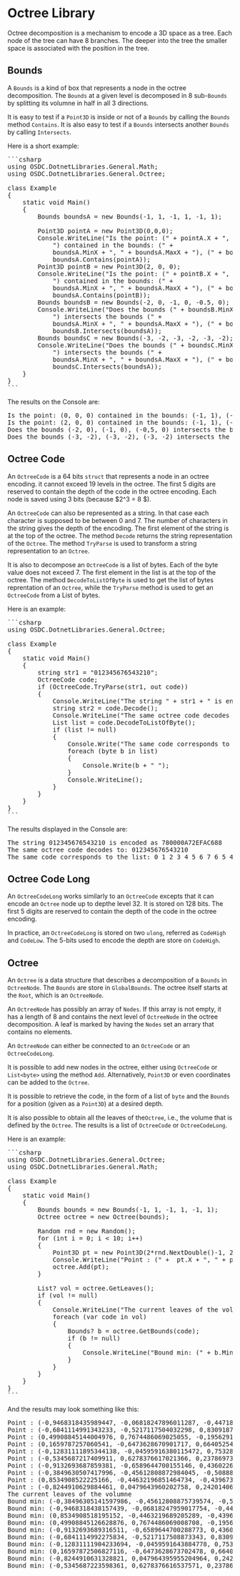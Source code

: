 ﻿# Octree Library

Octree decomposition is a mechanism to encode a 3D space as a tree. Each node of the tree can have 8 branches. The deeper into the tree the smaller space is
associated with the position in the tree.

## Bounds

A `Bounds` is a kind of box that represents a node in the octree decomposition. The `Bounds` at a given level is decomposed in 8 sub-`Bounds` by splitting 
its volumne in half in all 3 directions.

It is easy to test if a `Point3D` is inside or not of a `Bounds` by calling the `Bounds` method `Contains`. It is also easy to test if a `Bounds` intersects 
another `Bounds` by calling `Intersects`.

Here is a short example:

<pre>
```csharp
using OSDC.DotnetLibraries.General.Math;
using OSDC.DotnetLibraries.General.Octree;

class Example
{
    static void Main()
    {
        Bounds boundsA = new Bounds(-1, 1, -1, 1, -1, 1);
        
        Point3D pointA = new Point3D(0,0,0);
        Console.WriteLine("Is the point: (" + pointA.X + ", " + pointA.Y + ", " + pointA.Z +
            ") contained in the bounds: (" + 
            boundsA.MinX + ", " + boundsA.MaxX + "), (" + boundsA.MinY + ", " + boundsA.MaxY + "), (" + boundsA.MinZ + ", " + boundsA.MaxZ + ") ? " +
            boundsA.Contains(pointA));
        Point3D pointB = new Point3D(2, 0, 0);
        Console.WriteLine("Is the point: (" + pointB.X + ", " + pointB.Y + ", " + pointB.Z +
            ") contained in the bounds: (" +
            boundsA.MinX + ", " + boundsA.MaxX + "), (" + boundsA.MinY + ", " + boundsA.MaxY + "), (" + boundsA.MinZ + ", " + boundsA.MaxZ + ") ? " +
            boundsA.Contains(pointB));
        Bounds boundsB = new Bounds(-2, 0, -1, 0, -0.5, 0);
        Console.WriteLine("Does the bounds (" + boundsB.MinX + ", " + boundsB.MaxX + "), (" + boundsB.MinY + ", " + boundsB.MaxY + "), (" + boundsB.MinZ + ", " + boundsB.MaxZ + 
            ") intersects the bounds (" +
            boundsA.MinX + ", " + boundsA.MaxX + "), (" + boundsA.MinY + ", " + boundsA.MaxY + "), (" + boundsA.MinZ + ", " + boundsA.MaxZ + ") ? " +
            boundsB.Intersects(boundsA));
        Bounds boundsC = new Bounds(-3, -2, -3, -2, -3, -2);
        Console.WriteLine("Does the bounds (" + boundsC.MinX + ", " + boundsC.MaxX + "), (" + boundsC.MinY + ", " + boundsC.MaxY + "), (" + boundsC.MinZ + ", " + boundsC.MaxZ +
            ") intersects the bounds (" +
            boundsA.MinX + ", " + boundsA.MaxX + "), (" + boundsA.MinY + ", " + boundsA.MaxY + "), (" + boundsA.MinZ + ", " + boundsA.MaxZ + ") ? " +
            boundsC.Intersects(boundsA));
    }
}
```
</pre>

The results on the Console are:
<pre>
Is the point: (0, 0, 0) contained in the bounds: (-1, 1), (-1, 1), (-1, 1) ? True
Is the point: (2, 0, 0) contained in the bounds: (-1, 1), (-1, 1), (-1, 1) ? False
Does the bounds (-2, 0), (-1, 0), (-0,5, 0) intersects the bounds (-1, 1), (-1, 1), (-1, 1) ? True
Does the bounds (-3, -2), (-3, -2), (-3, -2) intersects the bounds (-1, 1), (-1, 1), (-1, 1) ? False
</pre>

## Octree Code
An `OctreeCode` is a 64 bits `struct` that represents a node in an octree encoding. it cannot exceed 19 levels in the octree. The first 5 digits are reserved to contain
the depth of the code in the octree encoding. Each node is saved using 3 bits (because $2^3 = 8 $).

An `OctreeCode` can also be represented as a string. In that case each character is supposed to be between 0 and 7. The number of characters
in the string gives the depth of the encoding. The first element of the string is at the top of the octree. The method `Decode` returns the 
string representation of the `Octree`. The method `TryParse` is used to transform a string representation to an `Octree`.

It is also to decompose an `OctreeCode` is a list of bytes. Each of the byte value does not exceed 7. The first element in the list is at the
top of the octree. The method `DecodeToListOfByte` is used to get the list of bytes reprentation of an `Octree`, while the `TryParse` method is
used to get an `OctreeCode` from a List of bytes.

Here is an example:

<pre>
```csharp
using OSDC.DotnetLibraries.General.Octree;

class Example
{
    static void Main()
    {
        string str1 = "012345676543210";
        OctreeCode code;
        if (OctreeCode.TryParse(str1, out code))
        {
            Console.WriteLine("The string " + str1 + " is encoded as " + code.Code.ToString("X"));
            string str2 = code.Decode();
            Console.WriteLine("The same octree code decodes to: " + str2);
            List<byte> list = code.DecodeToListOfByte();
            if (list != null)
            {
                Console.Write("The same code corresponds to the list: ");
                foreach (byte b in list)
                {
                    Console.Write(b + " ");
                }
                Console.WriteLine();
            }
        }
    }
}
```
</pre>

The results displayed in the Console are:
<pre>
The string 012345676543210 is encoded as 780000A72EFAC688
The same octree code decodes to: 012345676543210
The same code corresponds to the list: 0 1 2 3 4 5 6 7 6 5 4 3 2 1 0
</pre>

## Octree Code Long
An `OctreeCodeLong` works similarly to an `OctreeCode` excepts that it can encode an `Octree` node up to depthe level 32. It is stored on 128 bits.
The first 5 digits are reserved to contain the depth of the code in the octree encoding.

In practice, an `OctreeCodeLong` is stored on two `ulong`, referred as `CodeHigh` and `CodeLow`. The 5-bits used to encode the depth are store on `CodeHigh`.

## Octree
An `Octree` is a data structure that describes a decomposition of a `Bounds` in `OctreeNode`. The `Bounds` are store in `GlobalBounds`. The octree itself
starts at the `Root`, which is an `OctreeNode`.

An `OctreeNode` has possibly an array of `Nodes`. If this array is not empty, it has a length of 8 and contains the next level of `OctreeNode` in the octree 
decomposition. A leaf is marked by having the `Nodes` set an arrary that contains no elements.

An `OctreeNode` can either be connected to an `OctreeCode` or an `OctreeCodeLong`. 

It is possible to add new nodes in the octree, either using `OctreeCode` or `List<byte>` using the method `Add`. Alternatively, `Point3D` or even coordinates
can be added to the `Octree`.

It is possible to retrieve the code, in the form of a list of `byte` and the `Bounds` for a position (given as a `Point3D`) at a desired depth.

It is also possible to obtain all the leaves of the`Octree`, i.e., the volume that is defined by the `Octree`. The results is a list of `OctreeCode` or 
`OctreeCodeLong`.

Here is an example:

<pre>
```csharp
using OSDC.DotnetLibraries.General.Octree;
using OSDC.DotnetLibraries.General.Math;

class Example
{
    static void Main()
    {
        Bounds bounds = new Bounds(-1, 1, -1, 1, -1, 1);
        Octree<OctreeCodeLong> octree = new Octree<OctreeCodeLong>(bounds);

        Random rnd = new Random();
        for (int i = 0; i < 10; i++)
        {
            Point3D pt = new Point3D(2*rnd.NextDouble()-1, 2 * rnd.NextDouble() - 1, 2 * rnd.NextDouble() - 1);
            Console.WriteLine("Point : (" +  pt.X + ", " + pt.Y + ", " + pt.Z + ")");
            octree.Add(pt);
        }

        List<OctreeCodeLong>? vol = octree.GetLeaves();
        if (vol != null)
        {
            Console.WriteLine("The current leaves of the volumne");
            foreach (var code in vol)
            {
                Bounds? b = octree.GetBounds(code);
                if (b != null)
                {
                    Console.WriteLine("Bound min: (" + b.MinX + ", " + b.MinY + ", " + b.MinZ + ") + max: (" + b.MaxX + ", " + b.MaxY + ", " + b.MaxZ + ")");
                }
            }
        }
    }
}
```
</pre>

And the results may look something like this:

<pre>
Point : (-0,9468318435989447, -0,06818247896011287, -0,4471816260823409)
Point : (-0,6841114991343233, -0,5217117504032298, 0,8309187817122348)
Point : (0,49908845144004976, 0,7674486069025055, -0,19562912474549243)
Point : (0,1659787257060541, -0,6473628670901717, 0,6640525431818247)
Point : (-0,12831111895344138, -0,04595916380115472, 0,7532857672957207)
Point : (-0,5345687217409911, 0,6278376617021366, 0,2378697334832991)
Point : (-0,9132693687859381, -0,6589644700155146, 0,4360226650336565)
Point : (-0,3849630507417996, -0,45612808872984045, -0,5088883352833877)
Point : (0,8534908522225166, -0,44632196851464734, -0,4396734742005304)
Point : (-0,8244910629884461, 0,0479643960202758, 0,24201406587613583)
The current leaves of the volumne
Bound min: (-0,38496305141597986, -0,45612808875739574, -0,5088883358985186) + max: (-0,3849630504846573, -0,45612808782607317, -0,508888334967196)
Bound min: (-0,9468318438157439, -0,06818247959017754, -0,4471816262230277) + max: (-0,9468318428844213, -0,06818247865885496, -0,44718162529170513)
Bound min: (0,8534908518195152, -0,4463219689205289, -0,43967347498983145) + max: (0,8534908527508378, -0,4463219679892063, -0,4396734740585089)
Bound min: (0,49908845126628876, 0,7674486069008708, -0,19562912546098232) + max: (0,49908845219761133, 0,7674486078321934, -0,19562912452965975)
Bound min: (-0,9132693689316511, -0,6589644700288773, 0,4360226644203067) + max: (-0,9132693680003285, -0,6589644690975547, 0,43602266535162926)
Bound min: (-0,6841114992275834, -0,5217117508873343, 0,8309187814593315) + max: (-0,6841114982962608, -0,5217117499560118, 0,8309187823906541)
Bound min: (-0,12831111904233694, -0,0459591643884778, 0,7532857665792108) + max: (-0,12831111811101437, -0,04595916345715523, 0,7532857675105333)
Bound min: (0,16597872506827116, -0,6473628673702478, 0,6640525422990322) + max: (0,16597872599959373, -0,6473628664389253, 0,6640525432303548)
Bound min: (-0,8244910631328821, 0,047964395955204964, 0,2420140653848648) + max: (-0,8244910622015595, 0,04796439688652754, 0,24201406631618738)
Bound min: (-0,5345687223598361, 0,6278376616537571, 0,23786973301321268) + max: (-0,5345687214285135, 0,6278376625850797, 0,23786973394453526)
</pre>




